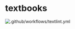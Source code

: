 # textbooks

![.github/workflows/textlint.yml](https://github.com/newcreator-org/textbook-ja/workflows/.github/workflows/textlint.yml/badge.svg)

